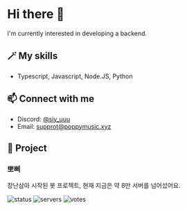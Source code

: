 # Hi there 👋

I'm currently interested in developing a backend.

## 🪄 My skills

- Typescript, Javascript, Node.JS, Python

## 📫 Connect with me

- Discord: [@siy_uuu](https://discord.com/users/353382954577297408)
- Email: supprot@poppymusic.xyz

## 📃 Project
### 뽀삐

장난삼아 시작된 봇 프로젝트, 현재 지금은 약 8만 서버를 넘어섰어요.

![status](https://koreanbots.dev/api/widget/bots/status/896270994740764684.svg?icon=true&scale=1) 
![servers](https://koreanbots.dev/api/widget/bots/servers/896270994740764684.svg?icon=true&scale=1) 
![votes](https://koreanbots.dev/api/widget/bots/votes/896270994740764684.svg?icon=true&scale=1)
